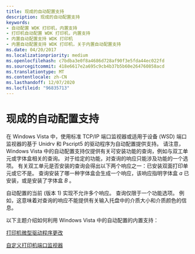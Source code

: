 ```yaml
---
title: 现成的自动配置支持
description: 现成的自动配置支持
keywords:
- 自动配置 WDK 打印机，内置支持
- 打印机自动配置 WDK 打印机，内置支持
- 内置自动配置支持 WDK 打印机
- 内置自动配置支持 WDK 打印机，关于内置自动配置支持
ms.date: 04/20/2017
ms.localizationpriority: medium
ms.openlocfilehash: c7bdba3e0f8a4686d728af90f3e5fda44ec022fd
ms.sourcegitcommit: 418e6617e2a695c9cb4b37b5b60e264760858acd
ms.translationtype: MT
ms.contentlocale: zh-CN
ms.lasthandoff: 12/07/2020
ms.locfileid: "96835713"
---
```

# <a name="in-box-support-for-autoconfiguration"></a>现成的自动配置支持


在 Windows Vista 中，使用标准 TCP/IP 端口监视器或适用于设备 (WSD) 端口监视器的基于 Unidrv 和 Pscript5 的驱动程序为自动配置提供支持。 请注意，Windows Vista 中的自动配置支持仅提供有关可安装功能的查询，例如与双工单元或字体盒相关的查询。 对于给定的功能，对查询的响应只能涉及功能的一个选项。 有关双工单元是否安装的查询会得出以下两个响应之一：已安装双面打印单元或它不是。 查询安装了哪一种字体盒会生成一个响应，该响应指明字体盒 *a* 已安装，或是安装了字体盒 *B* 。

自动配置的当前 (版本 1) 实现不允许多个响应。 查询仅限于一个功能选项。 例如，这意味着对查询的响应不能提供有关输入托盘中的介质大小和介质颜色的信息。

以下主题介绍如何利用 Windows Vista 中的自动配置的内置支持：

[打印机微型驱动程序更改](printer-minidriver-changes.md)

[自定义打印机端口监视器](customizing-the-printer-port-monitors.md)

 

 




